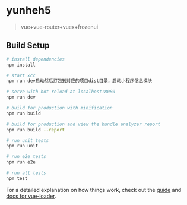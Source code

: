 # yunheh5

> vue+vue-router+vuex+frozenui

## Build Setup

``` bash
# install dependencies
npm install

# start xcc
npm run dev启动然后打包到对应的项目dist目录，启动小程序信息模块

# serve with hot reload at localhost:8080
npm run dev

# build for production with minification
npm run build

# build for production and view the bundle analyzer report
npm run build --report

# run unit tests
npm run unit

# run e2e tests
npm run e2e

# run all tests
npm test
```

For a detailed explanation on how things work, check out the [guide](http://vuejs-templates.github.io/webpack/) and [docs for vue-loader](http://vuejs.github.io/vue-loader).
